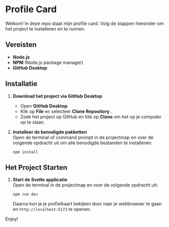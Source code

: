 # Profile Card

Welkom! In deze repo staat mijn profile card. Volg de stappen hieronder om het project te installeren en te runnen.

## Vereisten

- **Node.js** 
- **NPM** (Node.js package manager)
- **GitHub Desktop**

## Installatie

1. **Download het project via GitHub Desktop**  
   - Open **GitHub Desktop**.
   - Klik op **File**  en selecteer **Clone Repository** .
   - Zoek het project op GitHub en klik op **Clone** om het op je computer op te slaan.

2. **Installeer de benodigde pakketten**  
   Open de terminal of command prompt in de projectmap en voer de volgende opdracht uit om alle benodigde bestanden te installeren:
   ```
   npm install
   ```


## Het Project Starten

1. **Start de Svelte applicatie**  
   Open de terminal in de projectmap en voer de volgende opdracht uit:
   ```
   npm run dev
   ```

   Daarna kun je je profielkaart bekijken door naar je webbrowser te gaan en `http://localhost:5173` te openen.

Enjoy!
